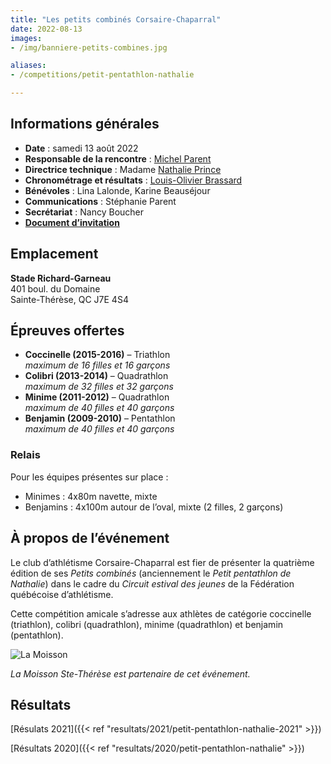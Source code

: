 ```yaml
---
title: "Les petits combinés Corsaire-Chaparral"
date: 2022-08-13
images: 
- /img/banniere-petits-combines.jpg

aliases:
- /competitions/petit-pentathlon-nathalie

---
```


## Informations générales

- **Date** : samedi 13 août 2022
- **Responsable de la rencontre** : [Michel Parent](mailto:michelparent2404@gmail.com)
- **Directrice technique** : Madame [Nathalie Prince](mailto:nathalie.prince1@videotron.ca)
- **Chronométrage et résultats** : [Louis-Olivier Brassard](mailto:louis@corsaire-chaparral.org)
- **Bénévoles** : Lina Lalonde, Karine Beauséjour
- **Communications** : Stéphanie Parent
- **Secrétariat** : Nancy Boucher
- [**Document d’invitation**](https://assets.corsaire-chaparral.org/competitions/2022/document-technique-petits-combines-2022.pdf)
<!-- - [**Horaire final**](https://fichiers.corsaire-chaparral.org/s/FDGsAkqENooEj2q) -->
<!-- - [**Liste des performances**](https://fichiers.corsaire-chaparral.org/s/aY3eeMnA2J3LZws) -->
<!-- - [**Résultats en temps réel**](https://avs-sport.com/comp_main.php?comp=) -->

## Emplacement

**Stade Richard-Garneau**  
401 boul. du Domaine  
Sainte-Thérèse, QC J7E 4S4


## Épreuves offertes

- **Coccinelle (2015-2016)** – Triathlon  
  _maximum de 16 filles et 16 garçons_
- **Colibri (2013-2014)** – Quadrathlon  
  _maximum de 32 filles et 32 garçons_
- **Minime (2011-2012)** – Quadrathlon  
  _maximum de 40 filles et 40 garçons_
- **Benjamin (2009-2010)** – Pentathlon  
  _maximum de 40 filles et 40 garçons_

### Relais

Pour les équipes présentes sur place :

- Minimes : 4x80m navette, mixte
- Benjamins : 4x100m autour de l’oval, mixte (2 filles, 2 garçons)

<!--

## Inscription

Inscription sur le site [AVS-Sport](https://avs-sport.com/main.php) jusqu’au **11 août 2022 à 23h59**.
Aucune inscription après cette date.

Aucune inscription sur place.

-->

## À propos de l’événement

Le club d’athlétisme Corsaire-Chaparral est fier de présenter la quatrième édition de ses _Petits combinés_ (anciennement le _Petit pentathlon de Nathalie_) dans le cadre du _Circuit estival des jeunes_ de la Fédération québécoise d’athlétisme.

Cette compétition amicale s’adresse aux athlètes de catégorie coccinelle (triathlon), colibri (quadrathlon), minime (quadrathlon) et benjamin (pentathlon).


![La Moisson](/img/partenaires/logo-la-moisson.png)

_La Moisson Ste-Thérèse est partenaire de cet événement._

## Résultats

[Résulats 2021]({{< ref "resultats/2021/petit-pentathlon-nathalie-2021" >}})

[Résultats 2020]({{< ref "resultats/2020/petit-pentathlon-nathalie" >}})
